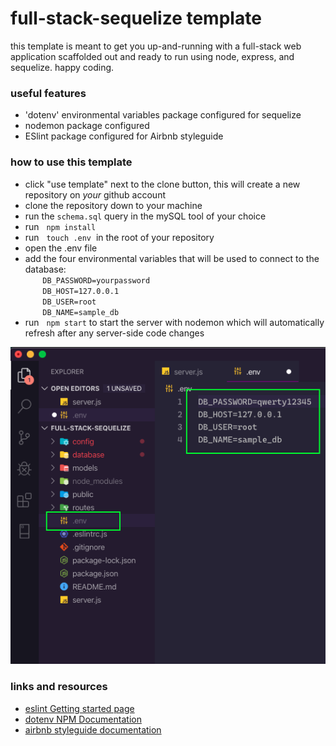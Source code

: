 # **full-stack-sequelize template**
this template is meant to get you up-and-running with a full-stack web application scaffolded out and ready to run using node, express, and sequelize.  happy coding.

### **useful features**
* 'dotenv' environmental variables package configured for sequelize
* nodemon package configured
* ESlint package configured for Airbnb styleguide

### **how to use this template**
* click "use template" next to the clone button, this will create a new repository on *your* github account
* clone the repository down to your machine
* run the `schema.sql` query in the mySQL tool of your choice  
* run &nbsp; `npm install`
* run &nbsp; `touch .env` &nbsp;in the root of your repository
* open the .env file
* add the four environmental variables that will be used to connect to the database:
    <br/>       `DB_PASSWORD=yourpassword`
    <br/>       `DB_HOST=127.0.0.1`
    <br/>       `DB_USER=root`
    <br/>       `DB_NAME=sample_db`
* run &nbsp; `npm start` to start the server with nodemon which will automatically refresh after any server-side code changes

![image](./public/assets/images/dotenv.png)

### **links and resources**
* [eslint Getting started page](https://eslint.org/docs/user-guide/getting-started)
* [dotenv NPM Documentation](https://www.npmjs.com/package/dotenv)
* [airbnb styleguide documentation](https://github.com/airbnb/javascript)
